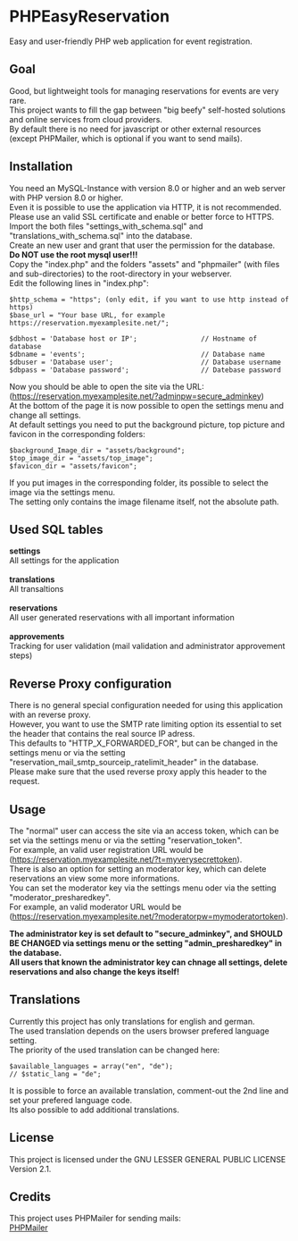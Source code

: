 # PHPEasyReservation
Easy and user-friendly PHP web application for event registration.

## Goal
Good, but lightweight tools for managing reservations for events are very rare.<br>
This project wants to fill the gap between "big beefy" self-hosted solutions and online services from cloud providers.<br>
By default there is no need for javascript or other external resources (except PHPMailer, which is optional if you want to send mails).

## Installation
You need an MySQL-Instance with version 8.0 or higher and an web server with PHP version 8.0 or higher.<br>
Even it is possible to use the application via HTTP, it is not recommended. Please use an valid SSL certificate and enable or better force to HTTPS.<br>
Import the both files "settings_with_schema.sql" and "translations_with_schema.sql" into the database.<br>
Create an new user and grant that user the permission for the database.<br>
**Do NOT use the root mysql user!!!**<br>
Copy the "index.php" and the folders "assets" and "phpmailer" (with files and sub-directories) to the root-directory in your webserver.<br>
Edit the following lines in "index.php":

```
$http_schema = "https"; (only edit, if you want to use http instead of https)
$base_url = "Your base URL, for example https://reservation.myexamplesite.net/";
```

```
$dbhost = 'Database host or IP';                // Hostname of database
$dbname = 'events';                             // Database name
$dbuser = 'Database user';                      // Database username
$dbpass = 'Database password';                  // Datebase password
```

Now you should be able to open the site via the URL:<br>
(https://reservation.myexamplesite.net/?adminpw=secure_adminkey)<br>
At the bottom of the page it is now possible to open the settings menu and change all settings.<br>
At default settings you need to put the background picture, top picture and favicon in the corresponding folders:

```
$background_Image_dir = "assets/background";
$top_image_dir = "assets/top_image";
$favicon_dir = "assets/favicon";
```

If you put images in the corresponding folder, its possible to select the image via the settings menu.<br>
The setting only contains the image filename itself, not the absolute path.

## Used SQL tables
**settings**<br>
All settings for the application<br><br>
**translations**<br>
All transaltions<br><br>
**reservations**<br>
All user generated reservations with all important information<br><br>
**approvements**<br>
Tracking for user validation (mail validation and administrator approvement steps)

## Reverse Proxy configuration
There is no general special configuration needed for using this application with an reverse proxy.<br>
However, you want to use the SMTP rate limiting option its essential to set the header that contains the real source IP adress.<br>
This defaults to "HTTP_X_FORWARDED_FOR", but can be changed in the settings menu or via the setting "reservation_mail_smtp_sourceip_ratelimit_header" in the database.<br>
Please make sure that the used reverse proxy apply this header to the request.

## Usage
The "normal" user can access the site via an access token, which can be set via the settings menu or via the setting "reservation_token".<br>
For example, an valid user registration URL would be (https://reservation.myexamplesite.net/?t=myverysecrettoken).<br>
There is also an option for setting an moderator key, which can delete reservations an view some more informations.<br>
You can set the moderator key via the settings menu oder via the setting "moderator_presharedkey".<br>
For example, an valid moderator URL would be (https://reservation.myexamplesite.net/?moderatorpw=mymoderatortoken).

**The administrator key is set default to "secure_adminkey", and SHOULD BE CHANGED via settings menu or the setting "admin_presharedkey" in the database.**<br>
**All users that known the administrator key can chnage all settings, delete reservations and also change the keys itself!**

## Translations
Currently this project has only translations for english and german.<br>
The used translation depends on the users browser prefered language setting.<br>
The priority of the used translation can be changed here:
```
$available_languages = array("en", "de");
// $static_lang = "de";
```
It is possible to force an available translation, comment-out the 2nd line and set your prefered language code.<br>
Its also possible to add additional translations.

## License
This project is licensed under the GNU LESSER GENERAL PUBLIC LICENSE Version 2.1.

## Credits
This project uses PHPMailer for sending mails:<br>
[PHPMailer](https://github.com/PHPMailer/PHPMailer)